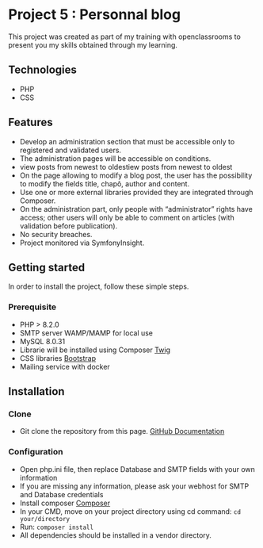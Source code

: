 # Project 5 : Personnal blog

This project was created as part of my training with openclassrooms to present you my skills obtained through my learning.

## Technologies

- PHP
- CSS

## Features

- Develop an administration section that must be accessible only to registered and validated users.
- The administration pages will be accessible on conditions.
- view posts from newest to oldestiew posts from newest to oldest
- On the page allowing to modify a blog post, the user has the possibility to modify the fields title, chapô, author and content.
- Use one or more external libraries provided they are integrated through Composer.
- On the administration part, only people with “administrator” rights have access; other users will only be able to comment on articles (with validation before publication).
- No security breaches.
- Project monitored via SymfonyInsight.

## Getting started

In order to install the project, follow these simple steps.

### Prerequisite

- PHP > 8.2.0
- SMTP server WAMP/MAMP for local use
- MySQL 8.0.31
- Librarie will be installed using Composer [Twig](https://twig.symfony.com/doc/1.x/installation.html)
- CSS libraries [Bootstrap](https://getbootstrap.com/)
- Mailing service with docker

## Installation

### Clone

- Git clone the repository from this page. [GitHub Documentation](https://docs.github.com/fr/repositories/creating-and-managing-repositories/cloning-a-repository)

### Configuration

- Open php.ini file, then replace Database and SMTP fields with your own information
- If you are missing any information, please ask your webhost for SMTP and Database credentials
- Install composer [Composer](https://getcomposer.org/doc/00-intro.md)
- In your CMD, move on your project directory using cd command:
  `cd your/directory`
- Run:
  `composer install`
- All dependencies should be installed in a vendor directory.
